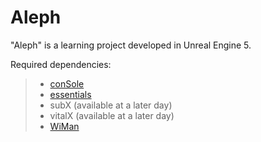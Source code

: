 # Aleph

"Aleph" is a learning project developed in Unreal Engine 5.

Required dependencies:
> - [conSole](https://github.com/aleph-collective/conSole)
> - [essentials](https://github.com/aleph-collective/essentials)
> - subX (available at a later day)
> - vitalX (available at a later day)
> - [WiMan](https://github.com/aleph-collective/WiMan)
